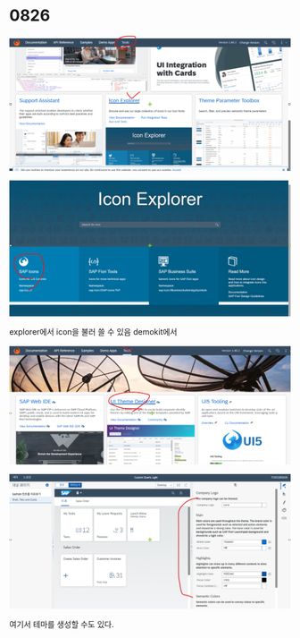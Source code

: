 # 0826

![](../../../.gitbook/assets/image%20%28364%29.png)

![](../../../.gitbook/assets/image%20%28363%29.png)

explorer에서 icon을 불러 쓸 수 있음 demokit에서 

![](../../../.gitbook/assets/image%20%28367%29.png)

![](../../../.gitbook/assets/image%20%28366%29.png)

여기서 테마를 생성할 수도 있다.







